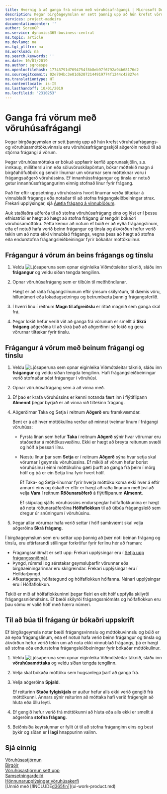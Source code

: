 ```yaml
---
title: Hvernig á að ganga frá vörum með vöruhúsafrágangi | Microsoft Docs
description: Þegar birgðageymslan er sett þannig upp að hún krefst vöruhúsafrágangs- og vöruhúsamóttökuvinnslu eru vöruhúsafrágangsskjöl aðgerðin notuð til að stjórna frágangi á vörum.
services: project-madeira
documentationcenter: ''
author: SorenGP
ms.service: dynamics365-business-central
ms.topic: article
ms.devlang: na
ms.tgt_pltfrm: na
ms.workload: na
ms.search.keywords: ''
ms.date: 10/01/2019
ms.author: sgroespe
ms.openlocfilehash: 17743791d7694754f8b8eb97f6792a94b68176d2
ms.sourcegitcommit: 02e704bc3e01d62072144919774f1244c42827e4
ms.translationtype: HT
ms.contentlocale: is-IS
ms.lasthandoff: 10/01/2019
ms.locfileid: "2310253"
---
```

# <a name="put-items-away-with-warehouse-put-aways"></a>Ganga frá vörum með vöruhúsafrágangi
Þegar birgðageymslan er sett þannig upp að hún krefst vöruhúsafrágangs- og vöruhúsamóttökuvinnslu eru vöruhúsafrágangsskjöl aðgerðin notuð til að stjórna frágangi á vörum.  

Þegar vöruhúsamóttaka er bókuð uppfærir kerfið upprunaskjölin, s.s. innkaup, millifærslu inn eða söluvöruskilapöntun, bókar móttekið magn á birgðahöfuðbók og sendir línurnar um vörurnar sem mótteknar voru í frágangsaðgerð vöruhússins. Ef innanhússfrágangur og tínsla er notuð getur innanhússfrágangurinn einnig stofnað línur fyrir frágang.  

Það fer eftir uppsetningu vöruhússins hvort línurnar verða tiltækar á vinnublaði frágangs eða notaðar til að stofna frágangsleiðbeiningar strax. Frekari upplýsingar, sjá [Áætla frágang á vinnublöðum](warehouse-how-to-plan-put-aways-in-worksheets.md).  

Auk staðlaðra aðferða til að stofna vöruhúsafrágang eins og lýst er í þessu efnisatriði er hægt að hægt að stofna frágang úr tengdri bókaðri vöruhúsamóttöku. Þetta kemur að notum ef búið er að eyða frágangslínum, eða ef notuð hafa verið beinn frágangur og tínsla og ákvörðun hefur verið tekin um að nota ekki vinnublað frágangs, vegna þess að hægt að stofna eða endurstofna frágangsleiðbeiningar fyrir bókaðar móttökulínur.  

## <a name="to-put-items-away-without-directed-put-away-and-pick"></a>Frágangur á vörum án beins frágangs og tínslu  
1.  Veldu ![Ljósaperuna sem opnar eiginleika Viðmótsleitar](media/ui-search/search_small.png "Segðu mér hvað þú vilt gera") táknið, sláðu inn **frágangur** og veldu síðan tengda tengilinn.  
2.  Opnar vöruhúsafrágang sem er tilbúin til meðhöndlunar.  

    Hægt er að raða frágangslínunum eftir ýmsum skilyrðum, til dæmis vöru, hillunúmeri eða lokadagsetningu og betrumbæta þannig frágangsferlið.  
3.  Í hverri línu í reitnum **Magn til afgreiðslu** er ritað magnið sem ganga skal frá.  
4.  Þegar lokið hefur verið við að ganga frá vörunum er smellt á **Skrá frágang** aðgerðina til að skrá það að aðgerðinni sé lokið og gera vörurnar tiltækar fyrir tínslu.  

## <a name="to-put-items-away-with-directed-put-away-and-pick"></a>Frágangur á vörum með beinum frágangi og tínslu  
1.  Veldu ![Ljósaperuna sem opnar eiginleika Viðmótsleitar](media/ui-search/search_small.png "Segðu mér hvað þú vilt gera") táknið, sláðu inn **frágangur** og veldu síðan tengda tengilinn.
    Hafi frágangsleiðbeiningar verið stofnaðar sést frágangur í vöruhúsi.  
2.  Opnar vöruhúsafrágang sem á að vinna með.  
3.  Ef það er krafa vöruhússins er kenni notanda fært inn í flýtiflipann **Almennt** þegar byrjað er að vinna við tiltekinn frágang.  
4.  Aðgerðirnar Taka og Setja í reitnum **Aðgerð** eru framkvæmdar.  

    Bent er á að hver móttökulína verður að minnst tveimur línum í frágangi vöruhúss:  

    -   Fyrsta línan sem hefur **Taka** í reitnum **Aðgerð** sýnir hvar vörurnar eru staðsettar á móttökusvæðinu. Ekki er hægt að breyta reitunum svæði og hólf á þessari línu.  
    -   Næstu línur þar sem **Setja** er í reitnum **Aðgerð** sýna hvar setja skal vörurnar í geymslu vöruhússins. Ef mikið af vörum hefur borist vöruhúsinu í einni móttökulínu gæti þurft að ganga frá þeim í mörg hólf og þá er ein Setja lína fyrir hvert hólf.  

        Ef Taka- og Setja-línurnar fyrir hverja móttöku koma ekki hver á eftir annarri eins og óskað er eftir er hægt að raða línunum með því að velja **Vara** í reitnum **Röðunaraðferð** á flýtiflipanum **Almennt**.  

        Ef skipulag sjálfs vöruhússins endurspeglar hólfaflokkunina er hægt að nota röðunaraðferðina **Hólfaflokkun** til að útbúa frágangsleið sem dregur úr snúningum í vöruhúsinu.  

5.  Þegar allar vörurnar hafa verið settar í hólf samkvæmt skal velja aðgerðina **Skrá frágang**.  

Í birgðageymslum sem eru settar upp þannig að þær noti beinan frágang og tínslu, eru eftirfarandi stillingar forkröfur fyrir ferlinu hér að framan:  

- Frágangssniðmát er sett upp: Frekari upplýsingar eru í [Setja upp frágangssniðmát](warehouse-how-to-set-up-put-away-templates.md).  
- Þyngd, rúmmál og sérstakar geymsluþarfir vörunnar eða birgðaeiningarinnar eru skilgreindar. Frekari upplýsingar eru í Heildarþyngd.  
- Afkastagetan, hólfategund og hólfaflokkun hólfanna. Nánari upplýsingar eru í Hólfaflokkun.  

Tekið er mið af hólfaflokkuninni þegar fleiri en eitt hólf uppfylla skilyrði frágangssniðmátsins. Ef bæði skilyrði frágangssniðmáts og hólfaflokkun eru þau sömu er valið hólf með hærra númeri.

## <a name="to-create-a-put-away-from-a-posted-receipt"></a>Til að búa til frágang úr bókaðri uppskrift  
 Ef birgðageymsla notar bæði frágangsvinnslu og móttökuvinnslu og búið er að eyða frágangslínum, eða ef notuð hafa verið beinn frágangur og tínsla og ákvörðun hefur verið tekin um að nota ekki vinnublað frágangs, þá er hægt að stofna eða endurstofna frágangsleiðbeiningar fyrir bókaðar móttökulínur.

1.  Veldu ![Ljósaperuna sem opnar eiginleika Viðmótsleitar](media/ui-search/search_small.png "Segðu mér hvað þú vilt gera") táknið, sláðu inn **vöruhúsamóttaka** og veldu síðan tengda tengilinn.  
2.  Velja skal bókaða móttöku sem hugsanlega þarf að ganga frá.  
3.  Velja aðgerðina **Spjald**.  

    Ef reiturinn **Staða fylgiskjals** er auður hefur alls ekki verið gengið frá móttökunni. Annars sýnir reiturinn að móttaka hafi verið frágengin að hluta eða öllu leyti.  

4.  Ef gengið hefur verið frá móttökunni að hluta eða alls ekki er smellt á aðgerðina **stofna frágang**.  
5.  Beiðnisíða keyrslunnar er fyllt út til að stofna fráganginn eins og best þykir og síðan er **Í lagi** hnappurinn valinn.   

## <a name="see-also"></a>Sjá einnig  
[Vöruhúsastjórnun](warehouse-manage-warehouse.md)  
[Birgðir](inventory-manage-inventory.md)  
[Vöruhúsastjórnun sett upp](warehouse-setup-warehouse.md)     
[Samsetningardeild](assembly-assemble-items.md)    
[Hönnunarupplýsingar vöruhúsakerfi](design-details-warehouse-management.md)  
[Unnið með [!INCLUDE[d365fin](includes/d365fin_md.md)]](ui-work-product.md)

